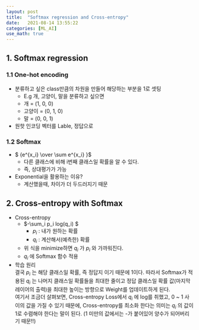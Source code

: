 ```yaml
---
layout: post
title:  "Softmax regression and Cross-entropy"
date:   2021-08-14 13:55:22
categories: [ML_AI]
use_math: true
---
```


## 1. Softmax regression
### 1.1 One-hot encoding
* 분류하고 싶은 class만큼의 차원을 만들어 해당하는 부분을 1로 셋팅
    * E.g 개, 고양이, 말을 분류하고 싶으면
    * 개 = (1, 0, 0)
    * 고양이 = (0, 1, 0)
    * 말 = (0, 0, 1)
* 원핫 인코딩 벡터를 Lable, 정답으로 

### 1.2 Softmax
* $ {e^{x_i} \over \sum e^{x_i} }$
    * 다른 클래스에 비해 i번째 클래스일 확률을 알 수 있다.
    * 즉, 상대평가가 가능
* Exponential을 활용하는 이유?
    * 계산했을때, 차이가 더 두드러지기 때문

## 2. Cross-entropy with Softmax
* Cross-entropy
    * $-\sum_i p_i log(q_i) $
        * $p_i$ : 내가 원하는 확률
        * $q_i$ : 계산해서(예측한) 확률
    * 위 식을 minimize하면 $q_i$ 가 $p_i$ 와 가까워진다.
    * $q_i$ 에 Softmax 함수 적용
* 학습 원리  
 결국 $p_i$ 는 해당 클래스일 확률, 즉 정답지 이기 때문에 1이다. 따라서 Softmax가 적용된 $q_i$ 는 나머지 클래스일 확률들을 최대한 줄이고 정답 클래스일 확률 값(마지막 레이어의 출력)을 최대한 높이는 방향으로 Weight를 업데이트하게 된다.  
 여기서 조금더 살펴보면, Cross-entropy Loss에서 $q_i$ 에 log를 취했고, 0 ~ 1 사이의 값을 가질 수 있기 때문에, Cross-entropy를 최소화 한다는 의미는 $q_i$ 의 값이 1로 수렴해야 한다는 말이 된다. (1 미만의 값에서는 -가 붙어있어 양수가 되어버리 기 때문!!)